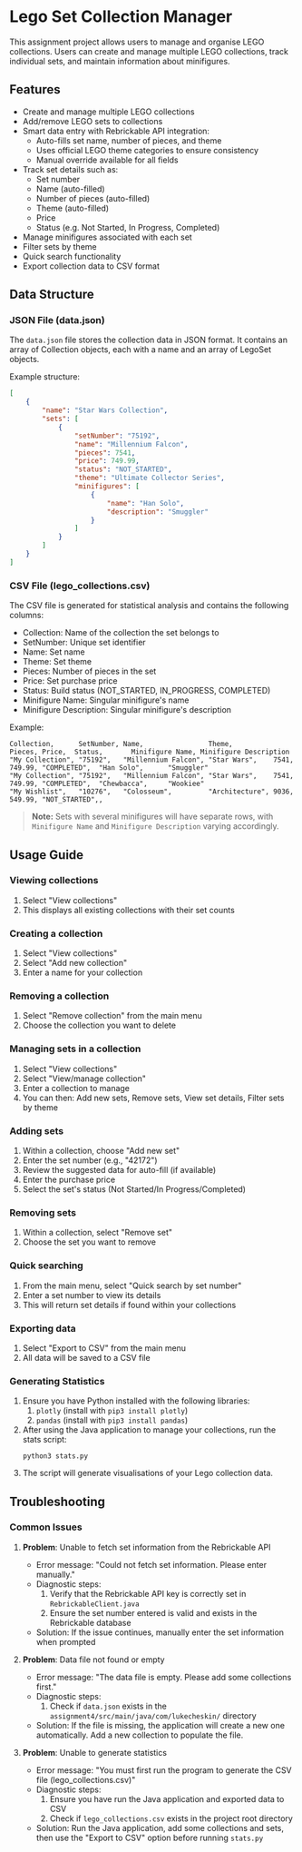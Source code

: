 # Lego Set Collection Manager

This assignment project allows users to manage and organise LEGO collections. Users can create and manage multiple LEGO collections, track individual sets, and maintain information about minifigures.

## Features

- Create and manage multiple LEGO collections
- Add/remove LEGO sets to collections
- Smart data entry with Rebrickable API integration:
  - Auto-fills set name, number of pieces, and theme
  - Uses official LEGO theme categories to ensure consistency
  - Manual override available for all fields
- Track set details such as:
  - Set number
  - Name (auto-filled)
  - Number of pieces (auto-filled)
  - Theme (auto-filled)
  - Price
  - Status (e.g. Not Started, In Progress, Completed)
- Manage minifigures associated with each set
- Filter sets by theme
- Quick search functionality
- Export collection data to CSV format

## Data Structure

### JSON File (data.json)

The `data.json` file stores the collection data in JSON format. It contains an array of Collection objects, each with a name and an array of LegoSet objects.

Example structure:

```json
[
    {
        "name": "Star Wars Collection",
        "sets": [
            {
                "setNumber": "75192",
                "name": "Millennium Falcon",
                "pieces": 7541,
                "price": 749.99,
                "status": "NOT_STARTED",
                "theme": "Ultimate Collector Series",
                "minifigures": [
                    {
                        "name": "Han Solo",
                        "description": "Smuggler"
                    }
                ]
            }
        ]
    }
]
```

### CSV File (lego_collections.csv)

The CSV file is generated for statistical analysis and contains the following columns:

- Collection: Name of the collection the set belongs to
- SetNumber: Unique set identifier
- Name: Set name
- Theme: Set theme
- Pieces: Number of pieces in the set
- Price: Set purchase price
- Status: Build status (NOT_STARTED, IN_PROGRESS, COMPLETED)
- Minifigure Name: Singular minifigure's name
- Minifigure Description: Singular minifigure's description


Example:

```csv
Collection,      SetNumber, Name,                Theme,          Pieces, Price,  Status,       Minifigure Name, Minifigure Description
"My Collection", "75192",   "Millennium Falcon", "Star Wars",    7541,   749.99, "COMPLETED",  "Han Solo",      "Smuggler"
"My Collection", "75192",   "Millennium Falcon", "Star Wars",    7541,   749.99, "COMPLETED",  "Chewbacca",     "Wookiee"
"My Wishlist",   "10276",   "Colosseum",         "Architecture", 9036,   549.99, "NOT_STARTED",,
```

> **Note:** Sets with several minifigures will have separate rows, with `Minifigure Name` and `Minifigure Description` varying accordingly.

## Usage Guide

### Viewing collections
  1. Select "View collections"
  2. This displays all existing collections with their set counts

### Creating a collection
  1. Select "View collections"
  2. Select "Add new collection"
  3. Enter a name for your collection

### Removing a collection
  1. Select "Remove collection" from the main menu
  2. Choose the collection you want to delete

### Managing sets in a collection
  1. Select "View collections"
  2. Select "View/manage collection"
  3. Enter a collection to manage
  4. You can then: Add new sets, Remove sets, View set details, Filter sets by theme

### Adding sets
  1. Within a collection, choose "Add new set"
  2. Enter the set number (e.g., "42172")
  3. Review the suggested data for auto-fill (if available)
  4. Enter the purchase price
  5. Select the set's status (Not Started/In Progress/Completed)

### Removing sets
  1. Within a collection, select "Remove set"
  2. Choose the set you want to remove

### Quick searching
  1. From the main menu, select "Quick search by set number"
  2. Enter a set number to view its details
  3. This will return set details if found within your collections

### Exporting data
  1. Select "Export to CSV" from the main menu
  2. All data will be saved to a CSV file

### Generating Statistics

1. Ensure you have Python installed with the following libraries:
    1. `plotly` (install with `pip3 install plotly`)
    2. `pandas` (install with `pip3 install pandas`)
2. After using the Java application to manage your collections, run the stats script:
   ```
   python3 stats.py
   ```
3. The script will generate visualisations of your Lego collection data.

## Troubleshooting

### Common Issues

1. **Problem**: Unable to fetch set information from the Rebrickable API
   - Error message: "Could not fetch set information. Please enter manually."
   - Diagnostic steps:
     1. Verify that the Rebrickable API key is correctly set in `RebrickableClient.java`
     2. Ensure the set number entered is valid and exists in the Rebrickable database
   - Solution: If the issue continues, manually enter the set information when prompted

2. **Problem**: Data file not found or empty
   - Error message: "The data file is empty. Please add some collections first."
   - Diagnostic steps:
     1. Check if `data.json` exists in the `assignment4/src/main/java/com/lukecheskin/` directory
   - Solution: If the file is missing, the application will create a new one automatically. Add a new collection to populate the file.

3. **Problem**: Unable to generate statistics
   - Error message: "You must first run the program to generate the CSV file (lego_collections.csv)"
   - Diagnostic steps:
     1. Ensure you have run the Java application and exported data to CSV
     2. Check if `lego_collections.csv` exists in the project root directory
   - Solution: Run the Java application, add some collections and sets, then use the "Export to CSV" option before running `stats.py`